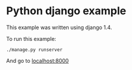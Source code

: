 # Python django example

This example was written using django 1.4.

To run this example:

    ./manage.py runserver

And go to [localhost:8000](http://localhost:8000)
